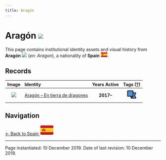 ```yaml
---
title: Aragón
---
```


# Aragón <img src="/images/FlagKit/EU/ES/AR/AR@3x.png" class="flagkit-head">

This page contains institutional identity assets and visual history from **Aragón** <img src="/images/FlagKit/EU/ES/AR/AR.png" class="flagkit"> (*en: Aragon*), a nationality of **Spain** <img src="/images/FlagKit/EU/ES/ES.png" class="flagkit">.

## Records

| Image | Identity | Years Active | Tags ([?](/guide/flags.html#Flags-Aiding-in-Classification)) |
| :---: | :------- | :-----------:| :---: |
| <img src="/assets/EU/ES/AR/ARATUR17_thumb.png" class="record-thumb"> | [Aragón – En tierra de dragones](AR/ARATUR17.html) | **2017–** | <img src="../../../images/cat_flags/02.png" class="catflag" title="Tourism Brand"> |

## Navigation

[← Back to Spain <img src="/images/FlagKit/EU/ES/ES@2x.png" class="flagkit">](../ES.html)

---

Page instantiated: 10 December 2019.
Date of last revision: 10 December 2019.